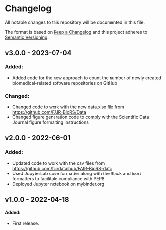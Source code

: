 # Changelog

All notable changes to this repository will be documented in this file.

The format is based on [Keep a Changelog](http://keepachangelog.com/en/1.0.0/)
and this project adheres to [Semantic Versioning](http://semver.org/spec/v2.0.0.html).

## v3.0.0 - 2023-07-04

### Added:

- Added code for the new approach to count the number of newly created biomedical-related software repositories on GitHub

### Changed:

- Changed code to work with the new data.xlsx file from https://github.com/FAIR-BioRS/Data
- Changed figure generation code to comply with the Scientific Data Journal figure formatting instructions
  
## v2.0.0 - 2022-06-01

### Added:

- Updated code to work with the csv files from https://github.com/fairdataihub/FAIR-BioRS-data
- Used JupyterLab code formatter along with the Black and isort formatters to facilitate compliance with PEP8
- Deployed Jupyter notebook on mybinder.org

## v1.0.0 - 2022-04-18

#### Added:

- First release.

